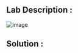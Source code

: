 ## Lab Description :

![image](https://user-images.githubusercontent.com/67383098/235471828-1077003d-cd99-4b8b-987b-027fd342e3b8.png)



## Solution :

